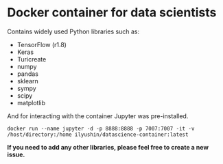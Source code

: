 # Docker container for data scientists

Contains widely used Python libraries such as:
* TensorFlow (r1.8)
* Keras
* Turicreate
* numpy               
* pandas
* sklearn
* sympy
* scipy 
* matplotlib

And for interacting with the container Jupyter was pre-installed.

```angular2html
docker run --name jupyter -d -p 8888:8888 -p 7007:7007 -it -v /host/directory:/home ilyushin/datascience-container:latest
```

**If you need to add any other libraries, please feel free to create a new issue.**


